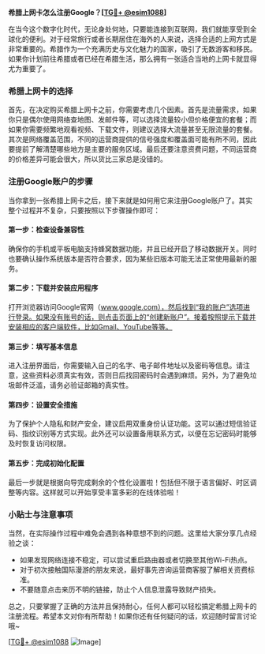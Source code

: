 **希腊上网卡怎么注册Google？[[TG💪+ @esim1088](https://t.me/s/esim1088)]**

在当今这个数字化时代，无论身处何地，只要能连接到互联网，我们就能享受到全球化的便利。对于经常旅行或者长期居住在海外的人来说，选择合适的上网方式是非常重要的。希腊作为一个充满历史与文化魅力的国家，吸引了无数游客和移民。如果你计划前往希腊或者已经在希腊生活，那么拥有一张适合当地的上网卡就显得尤为重要了。

### 希腊上网卡的选择

首先，在决定购买希腊上网卡之前，你需要考虑几个因素。首先是流量需求，如果你只是偶尔使用网络查地图、发邮件等，可以选择流量较小但价格便宜的套餐；而如果你需要频繁地观看视频、下载文件，则建议选择大流量甚至无限流量的套餐。其次是网络覆盖范围，不同的运营商提供的信号强度和覆盖面可能有所不同，因此要提前了解清楚哪些地方是主要的服务区域。最后还要注意资费问题，不同运营商的价格差异可能会很大，所以货比三家总是没错的。

### 注册Google账户的步骤

当你拿到一张希腊上网卡之后，接下来就是如何用它来注册Google账户了。其实整个过程并不复杂，只要按照以下步骤操作即可：

#### 第一步：检查设备兼容性
确保你的手机或平板电脑支持蜂窝数据功能，并且已经开启了移动数据开关。同时也要确认操作系统版本是否符合要求，因为某些旧版本可能无法正常使用最新的服务。

#### 第二步：下载并安装应用程序
打开浏览器访问Google官网（www.google.com），然后找到“我的账户”选项进行登录。如果没有账号的话，则点击页面上的“创建新账户”。接着按照提示下载并安装相应的客户端软件，比如Gmail、YouTube等等。

#### 第三步：填写基本信息
进入注册界面后，你需要输入自己的名字、电子邮件地址以及密码等信息。请注意，这些资料必须真实有效，否则日后找回密码时会遇到麻烦。另外，为了避免垃圾邮件泛滥，请务必验证邮箱的真实性。

#### 第四步：设置安全措施
为了保护个人隐私和财产安全，建议启用双重身份认证功能。这可以通过短信验证码、指纹识别等方式实现。此外还可以设置备用联系方式，以便在忘记密码时能够及时恢复访问权限。

#### 第五步：完成初始化配置
最后一步就是根据向导完成剩余的个性化设置啦！包括但不限于语言偏好、时区调整等内容。这样就可以开始享受丰富多彩的在线体验啦！

### 小贴士与注意事项

当然，在实际操作过程中难免会遇到各种意想不到的问题。这里给大家分享几点经验之谈：
- 如果发现网络连接不稳定，可以尝试重启路由器或者切换至其他Wi-Fi热点。
- 对于初次接触国际漫游的朋友来说，最好事先咨询运营商客服了解相关资费标准。
- 不要随意点击来历不明的链接，防止个人信息泄露导致财产损失。

总之，只要掌握了正确的方法并且保持耐心，任何人都可以轻松搞定希腊上网卡的注册流程。希望本文对你有所帮助！如果你还有任何疑问的话，欢迎随时留言讨论哦~

[[TG💪+ @esim1088](https://t.me/s/esim1088) ![Image](https://i.postimg.cc/4NQfJmqS/Snipaste-2025-05-13-00-14-12.png)]